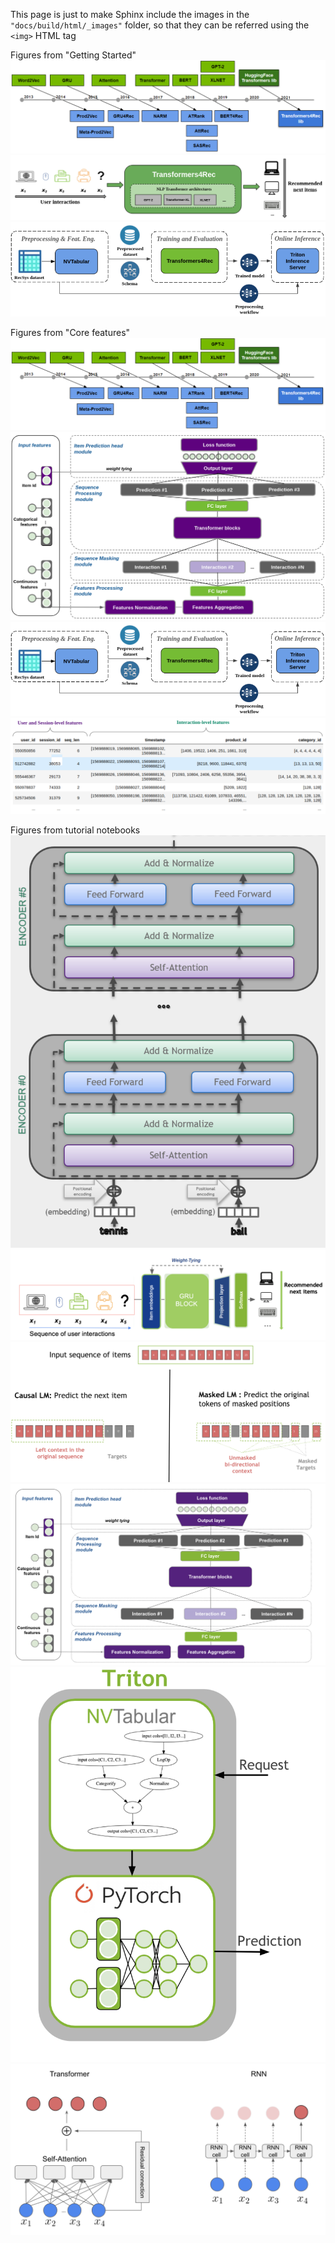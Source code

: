 
This page is just to make Sphinx include the images in the `"docs/build/html/_images"` folder, so that they can be referred using the `<img>` HTML tag

Figures from "Getting Started"
![](_images/nlp_x_recsys.png)
![](_images/sequential_rec.png)
![](_images/pipeline.png)

Figures from "Core features"
![](_images/nlp_x_recsys.png)
![](_images/transformers4rec_metaarchitecture.png)
![](_images/pipeline.png)
![](_images/preproc_data_example.png)


Figures from tutorial notebooks
![](../../examples/tutorial/_images/encoder.png)
![](../../examples/tutorial/_images/gru_based.png)
![](../../examples/tutorial/_images/masking.png)
![](../../examples/tutorial/_images/tf4rec_meta.png)
![](../../examples/tutorial/_images/torch_triton.png)
![](../../examples/tutorial/_images/transformer_vs_rnn.png)